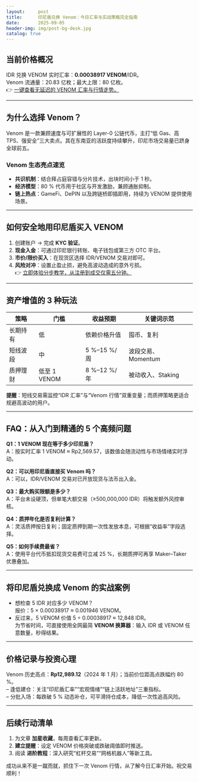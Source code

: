```yaml
---
layout:     post
title:      印尼盾兑换 Venom：今日汇率与实战策略完全指南
date:       2025-09-05
header-img: img/post-bg-desk.jpg
catalog: true
---
```


## 当前价格概况  
IDR 兑换 VENOM 实时汇率：**0.00038917 VENOM**/IDR。  
Venom 流通量：20.83 亿枚；最大上限：80 亿枚。  
👉 [一键查看无延迟的 VENOM 汇率与行情走势。](https://okxdog.com/)

---

## 为什么选择 Venom？  
Venom 是一款兼顾速度与可扩展性的 Layer-0 公链代币，主打“低 Gas、高 TPS、强安全”三大卖点。其在东南亚的活跃度持续攀升，印尼市场交易量已跻身全球前五。

### Venom 生态亮点速览
- **共识机制**：结合拜占庭容错与分片技术，出块时间小于 1 秒。  
- **经济模型**：80 % 代币用于社区与开发激励，兼顾通胀抑制。  
- **链上热点**：GameFi、DePIN 以及跨链桥即插即用，持续为 VENOM 提供使用场景。

---

## 如何安全地用印尼盾买入 VENOM  
1. 创建账户 → 完成 **KYC 验证**。  
2. **现金入金**：可通过印尼银行转账、电子钱包或第三方 OTC 平台。  
3. **市价/限价买入**：在现货区选择 IDR/VENOM 交易对即可。  
4. **风险对冲**：设置止盈止损，避免高波动造成的意外亏损。  
👉 [立即体验分步教学，从注册到成交仅需五分钟。](https://okxdog.com/)

---

## 资产增值的 3 种玩法  
| 策略 | 门槛 | 收益预期 | 关键词示范 |
|---|---|---|---|
| 长期持有 | 低 | 依赖价格升值 | 囤币、复利 |
| 短线波段 | 中 | 5 %–15 %/周 | 波段交易、Momentum |
| 质押理财 | 低至 1 VENOM | 8 %–12 %/年 | 被动收入、Staking |

**提醒**：短线交易需监控“IDR 汇率”与“Venom 行情”双重变量；而质押策略更适合规避高波动的用户。

---

## FAQ：从入门到精通的 5 个高频问题  

**Q1：1 VENOM 现在等于多少印尼盾？**  
A：按实时汇率 1 VENOM ≈ Rp2,569.57，该数值会随流动性与市场情绪实时浮动。  

**Q2：可以用印尼盾直接买 Venom 吗？**  
A：可以，IDR/VENOM 交易对已开放现货与法币出入金。  

**Q3：最大购买限额是多少？**  
A：平台未设硬顶，但单笔大额交易（≥500,000,000 IDR）将触发额外风控审核。  

**Q4：质押年化是否复利计算？**  
A：灵活质押按日复利；固定质押到期一次性发放本息，可根据“收益率”字段选择。  

**Q5：如何手续费最省？**  
A：使用平台代币抵扣现货交易费可立减 25 %，长期质押可再享 Maker–Taker 优惠叠加。  

---

## 将印尼盾兑换成 Venom 的实战案例  
- 想检查 5 IDR 对应多少 VENOM？  
  报价：5 × 0.00038917 ≈ 0.001946 VENOM。  
- 反过来，5 VENOM 价值 5 ÷ 0.00038917 ≈ 12,848 IDR。  
为节省时间，可直接使用全网最简 **VENOM 换算器**：输入 IDR 或 VENOM 任意数量，秒得结果。

---

## 价格记录与投资心理  
Venom 历史高点：**Rp12,989.12**（2024 年 1 月）；当前价位距高点跌幅约 80 %。  
– 逢低建仓：关注“印尼盾汇率”“宏观情绪”“链上活跃地址”三重指标。  
– 分批入场：每跌破 5 % 动态补仓，可平滑持仓成本，降低一次性追高风险。

---

## 后续行动清单  
1. 为文章 **加星收藏**，每周查看汇率更新。  
2. **建立提醒**：设定 VENOM 价格突破或跌破阈值即时推送。  
3. 阅读 **进阶教程**：深入研究“杠杆交易”“网格机器人”等新工具。

成功从来不是一蹴而就，抓住下一次 Venom 行情，从了解今日汇率开始。祝交易顺利！